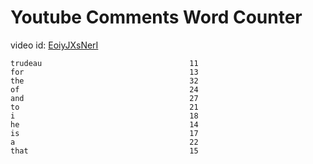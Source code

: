 # Youtube Comments Word Counter

video id: [EoiyJXsNerI](https://www.youtube.com/watch?v=EoiyJXsNerI)

```
trudeau                                 11
for                                     13
the                                     32
of                                      24
and                                     27
to                                      21
i                                       18
he                                      14
is                                      17
a                                       22
that                                    15
```
